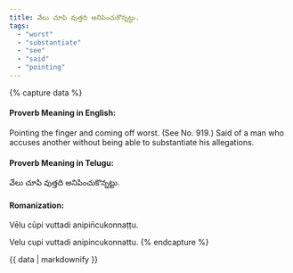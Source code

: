 ```yaml
---
title: వేలు చూపి వుత్తది అనిపించుకొన్నట్టు.
tags:
  - "worst"
  - "substantiate"
  - "see"
  - "said"
  - "pointing"
---
```


{% capture data %}
#### Proverb Meaning in English:
Pointing the finger and coming off worst.
(See No. 919.)
Said of a man who accuses another without being able to substantiate his allegations.

#### Proverb Meaning in Telugu:
వేలు చూపి వుత్తది అనిపించుకొన్నట్టు.

#### Romanization:
Vēlu cūpi vuttadi anipin̄cukonnaṭṭu.

Velu cupi vuttadi anipincukonnattu.
{% endcapture %}

{{ data | markdownify }}

